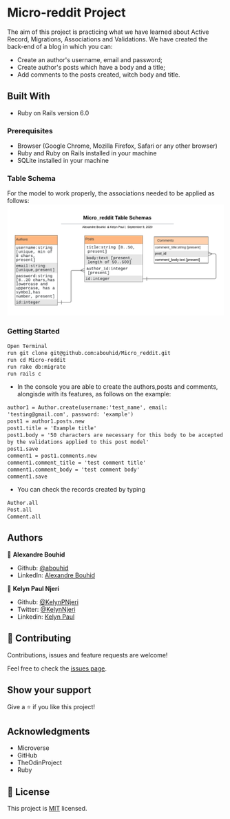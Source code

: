 # Micro-reddit Project
  The aim of this project is practicing what we have learned about Active Record, Migrations, Associations and Validations. We have created the back-end of a blog in which you can:
* Create an author's username, email and password;
* Create author's posts which have a body and a title;
* Add comments to the posts created, witch body and title.

## Built With

- Ruby on Rails version 6.0

### Prerequisites

- Browser (Google Chrome, Mozilla Firefox, Safari or any other browser)
- Ruby and Ruby on Rails installed in your machine
- SQLite installed in your machine

### Table Schema
For the model to work properly, the associations needed to be applied as follows:
![screenshot](./Micro_reddit.png)

### Getting Started
```
Open Terminal
run git clone git@github.com:abouhid/Micro_reddit.git
run cd Micro-reddit
run rake db:migrate
run rails c
```
- In the console you are able to create the authors,posts and comments, alongisde with its features, as follows on the example:

```
author1 = Author.create(username:'test_name', email: 'testing@gmail.com', password: 'example')
post1 = author1.posts.new
post1.title = 'Example title'
post1.body = '50 characters are necessary for this body to be accepted by the validations applied to this post model'
post1.save
comment1 = post1.comments.new
comment1.comment_title = 'test comment title'
comment1.comment_body = 'test comment body'
comment1.save
```
- You can check the records created by typing

```
Author.all
Post.all
Comment.all
```

## Authors

👤 **Alexandre Bouhid**

- Github: [@abouhid](https://github.com/abouhid)
- LinkedIn: [Alexandre Bouhid](https://www.linkedin.com/in/alexandrebouhid/)

👤 **Kelyn Paul Njeri**

- Github: [@KelynPNjeri](https://github.com/KelynPNjeri)
- Twitter: [@KelynNjeri](https://twitter.com/kelyn-njeri)
- Linkedin: [Kelyn Paul](https://linkedin.com/kelyn-paul)


## 🤝 Contributing

Contributions, issues and feature requests are welcome!

Feel free to check the [issues page]().

## Show your support

Give a ⭐️ if you like this project!

## Acknowledgments

- Microverse
- GitHub
- TheOdinProject
- Ruby

## 📝 License

This project is [MIT](lic.url) licensed.
